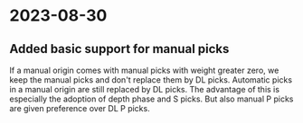 # 2023-08-30

## Added basic support for manual picks

If a manual origin comes with manual picks with weight greater zero, we keep the manual picks and don't replace them by DL picks. Automatic picks in a manual origin are still replaced by DL picks. The advantage of this is especially the adoption of depth phase and S picks. But also manual P picks are given preference over DL P picks.
